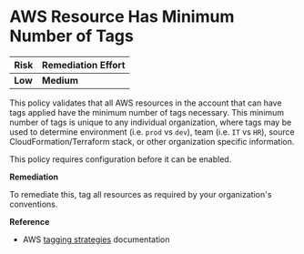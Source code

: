 # AWS Resource Has Minimum Number of Tags

| Risk | Remediation Effort |
| :--- | :--- |
| **Low** | **Medium** |

This policy validates that all AWS resources in the account that can have tags applied have the minimum number of tags necessary. This minimum number of tags is unique to any individual organization, where tags may be used to determine environment \(i.e. `prod` vs `dev`\), team \(i.e. `IT` vs `HR`\), source CloudFormation/Terraform stack, or other organization specific information.

This policy requires configuration before it can be enabled.

**Remediation**

To remediate this, tag all resources as required by your organization's conventions.

**Reference**

* AWS [tagging strategies](https://aws.amazon.com/answers/account-management/aws-tagging-strategies/) documentation

